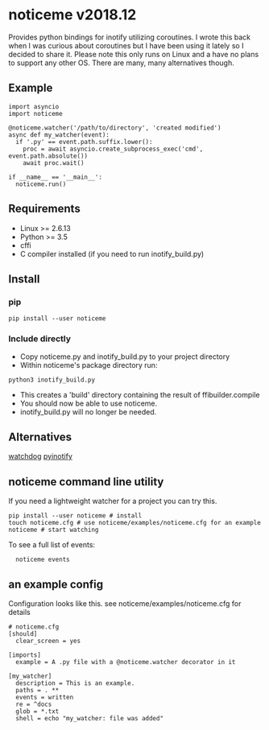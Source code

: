 # noticeme v2018.12

Provides python bindings for inotify utilizing coroutines.
I wrote this back when I was curious about coroutines but I have been using it lately so I decided to share it.
Please note this only runs on Linux and a have no plans to support any other OS.
There are many, many alternatives though.

## Example

```
import asyncio
import noticeme

@noticeme.watcher('/path/to/directory', 'created modified')
async def my_watcher(event):
  if '.py' == event.path.suffix.lower():
    proc = await asyncio.create_subprocess_exec('cmd', event.path.absolute())
    await proc.wait()

if __name__ == '__main__':
  noticeme.run()
```

## Requirements

- Linux >= 2.6.13
- Python >= 3.5
- cffi
- C compiler installed (if you need to run inotify_build.py)

## Install

### pip

```
pip install --user noticeme
```

### Include directly

- Copy noticeme.py and inotify_build.py to your project directory
- Within noticeme's package directory run:

```
python3 inotify_build.py
```

- This creates a 'build' directory containing the result of ffibuilder.compile
- You should now be able to use noticeme.
- inotify_build.py will no longer be needed.

## Alternatives

[watchdog](https://github.com/gorakhargosh/watchdog)
[pyinotify](https://github.com/seb-m/pyinotify)

## noticeme command line utility

If you need a lightweight watcher for a project you can try this.

```
pip install --user noticeme # install
touch noticeme.cfg # use noticeme/examples/noticeme.cfg for an example
noticeme # start watching
```

To see a full list of events:

```
  noticeme events
```

## an example config

Configuration looks like this. see noticeme/examples/noticeme.cfg for details

```
# noticeme.cfg
[should]
  clear_screen = yes

[imports]
  example = A .py file with a @noticeme.watcher decorator in it

[my_watcher]
  description = This is an example.
  paths = . **
  events = written
  re = ^docs
  glob = *.txt
  shell = echo "my_watcher: file was added"
```
